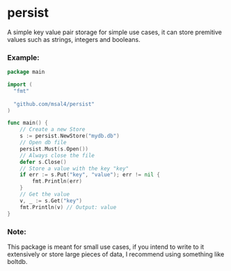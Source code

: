 # persist
A simple key value pair storage for simple use cases, it can
store premitive values such as strings, integers and booleans.

### Example:

```go
package main

import (
  "fmt"
  
  "github.com/msal4/persist"
)

func main() {
	// Create a new Store
	s := persist.NewStore("mydb.db")
	// Open db file
	persist.Must(s.Open())
	// Always close the file
	defer s.Close()
	// Store a value with the key "key"
	if err := s.Put("key", "value"); err != nil {
		fmt.Println(err)
	}
	// Get the value
	v, _ := s.Get("key")
	fmt.Println(v) // Output: value
}

```

### Note:
This package is meant for small use cases, if you intend to write to it extensively or store large pieces of data, I recommend using something like boltdb.
